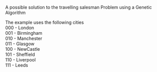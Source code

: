 A possible solution to the travelling salesman Problem using a Genetic Algorithm<br/>

The example uses the following cities <br/>
000 - London<br/>
001 - Birmingham<br/>
010 - Manchester<br/>
011 - Glasgow<br/>
100 - NewCastle<br/>
101 - Sheffield<br/>
110 - Liverpool<br/>
111 - Leeds